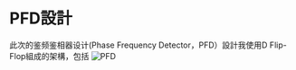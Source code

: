 # PFD設計
此次的鉴频鉴相器设计(Phase Frequency Detector，PFD）設計我使用D Flip-Flop組成的架構，包括
![PFD](https://github.com/user-attachments/assets/fdb3fe40-f475-4a23-938d-0700ed997681)
